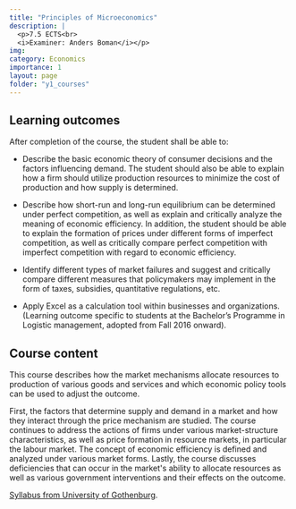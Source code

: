 ```yaml
---
title: "Principles of Microeconomics"
description: |
  <p>7.5 ECTS<br>
  <i>Examiner: Anders Boman</i></p>
img:
category: Economics
importance: 1
layout: page
folder: "y1_courses"
---
```


## Learning outcomes

After completion of the course, the student shall be able to:

- Describe the basic economic theory of consumer decisions and the factors
  influencing demand. The student should also be able to explain how a firm should
  utilize production resources to minimize the cost of production and how supply is
  determined.

- Describe how short-run and long-run equilibrium can be determined under perfect
  competition, as well as explain and critically analyze the meaning of economic
  efficiency. In addition, the student should be able to explain the formation of
  prices under different forms of imperfect competition, as well as critically compare
  perfect competition with imperfect competition with regard to economic efficiency.

- Identify different types of market failures and suggest and critically compare
  different measures that policymakers may implement in the form of taxes,
  subsidies, quantitative regulations, etc.

- Apply Excel as a calculation tool within businesses and organizations. (Learning
  outcome specific to students at the Bachelor’s Programme in Logistic
  management, adopted from Fall 2016 onward).

## Course content

This course describes how the market mechanisms allocate resources to production of
various goods and services and which economic policy tools can be used to adjust the
outcome.

First, the factors that determine supply and demand in a market and how they interact
through the price mechanism are studied. The course continues to address the actions of
firms under various market-structure characteristics, as well as price formation in
resource markets, in particular the labour market. The concept of economic efficiency is
defined and analyzed under various market forms. Lastly, the course discusses
deficiencies that can occur in the market's ability to allocate resources as well as various
government interventions and their effects on the outcome.

[Syllabus from University of Gothenburg](https://kursplaner.gu.se/pdf/kurs/en/NEK102.pdf).
